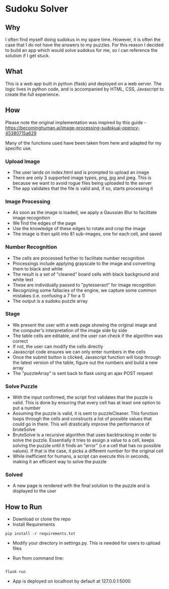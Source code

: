# Sudoku Solver

## Why 

I often find myself doing sudokus in my spare time. However, it is often the case that I do not have the answers to my puzzles.
For this reason I decided to build an app which would solve sudokus for me, so I can reference the solution if I get stuck.

## What 

This is a web app built in python (flask) and deployed on a web server. The logic lives in python code, and is accompanied by HTML, CSS, Javascript to create the full experience.

## How

Please note the original implementation was inspired by this guide - https://becominghuman.ai/image-processing-sudokuai-opencv-45380715a629

Many of the functions used have been taken from here and adapted for my specific use. 

### Upload Image

* The user lands on index.html and is prompted to upload an image
* There are only 3 supported image types, png, jpg and jpeg. This is because we want to avoid rogue files being uploaded to the server
* The app validates that the file is valid and, if so, starts processing it

### Image Processing

* As soon as the image is loaded, we apply a Gaussian Blur to facilitate image recognition
* We find the edges of the page
* Use the knowledge of these edges to rotate and crop the image
* The image is then split into 81 sub-images, one for each cell, and saved

### Number Recognition

* The cells are processed further to facilitate number recognition
* Processings include applying grayscale to the image and converting them to black and white
* The result is a set of "cleaned" board cells with black background and white text
* These are individually passed to "pytesseract" for image recognition
* Recognizing some fallacies of the engine, we capture some common mistakes (i.e. confusing a 7 for a 1)
* The output is a sudoku puzzle array

### Stage

* We present the user with a web page showing the original image and the computer's interpretation of the image side by side
* The table cells are editable, and the user can check if the algorithm was correct
* If not, the user can modify the cells directly
* Javascript code ensures we can only enter numbers in the cells
* Once the submit button is clicked, Javascript function will loop through the latest version of the table, figure out the numbers and build a new array
* The "puzzleArray" is sent back to flask using an ajax POST request

### Solve Puzzle

* With the input confirmed, the script first validates that the puzzle is valid. This is done by ensuring that every cell has at least one option to put a number
* Assuming the puzzle is valid, it is sent to puzzleCleaner. This function loops through the cells and constructs a list of possible values that could go in there. This will drastically improve the performance of bruteSolve
* BruteSolve is a recursive algorithm that uses backtracking in order to solve the puzzle. Essentially it tries to assign a value to a cell, keeps solving the puzzle until it finds an "error" (i.e a cell that has no possible values). If that is the case, it picks a different number for the original cell
* While inefficient for humans, a script can execute this in seconds, making it an efficient way to solve the puzzle

### Solved

* A new page is rendered with the final solution to the puzzle and is displayed to the user

## How to Run

* Download or clone the repo
* Install Requirements

```
pip install -r requirements.txt

```

* Modify your directory in settings.py. This is needed for users to upload files 

* Run from command line:

```

flask run

```

* App is deployed on localhost by default at 127.0.0.1:5000
